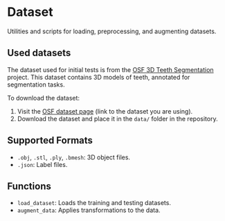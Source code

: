 # Dataset

Utilities and scripts for loading, preprocessing, and augmenting datasets.

## Used datasets
The dataset used for initial tests is from the [OSF 3D Teeth Segmentation](https://osf.io/) project. This dataset contains 3D models of teeth, annotated for segmentation tasks.

To download the dataset:
1. Visit the [OSF dataset page](https://osf.io/) (link to the dataset you are using).
2. Download the dataset and place it in the `data/` folder in the repository.

## Supported Formats  
- `.obj`, `.stl`, `.ply`, `.bmesh`: 3D object files.
- `.json`: Label files.

## Functions
- `load_dataset`: Loads the training and testing datasets.  
- `augment_data`: Applies transformations to the data.
